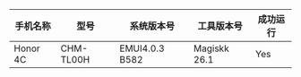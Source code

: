 | 手机名称 | 型号      | 系统版本号     | 工具版本号   | 成功运行 |
| -------- | --------- | -------------- | ------------ | -------- |
| Honor 4C | CHM-TL00H | EMUI4.0.3 B582 | Magiskk 26.1 | Yes      |

